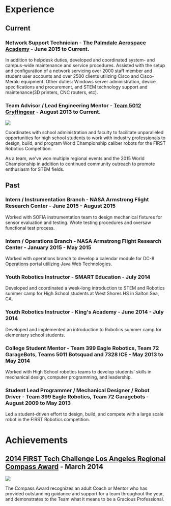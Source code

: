 
# Experience
## Current
### Network Support Technician - [The Palmdale Aerospace Academy](http://www.tpaa.org/) - June 2015 to Current.
In addition to helpdesk duties, developed and coordinated system- and campus-wide maintenance and service procedures. Assisted with the setup and configuration of a network servicing over 2000 staff member and student user accounts and over 2500 clients utilizing Cisco and Cisco-Meraki equipment. Other duties: Windows server administration, device specifications and procurement, and STEM technology support and maintenance(3D printers, CNC routers, etc).

### Team Advisor / Lead Engineering Mentor - [Team 5012 Gryffingear](http://www.gryffingear.com/) - August 2013 to Current.
![ ](https://i.imgur.com/IkCsqsUm.jpg)

Coordinates with school administration and faculty to facilitate unparalleled opportunities for high school students to work with industry professionals to design, build, and program World Championship caliber robots for the FIRST Robotics Competition.

As a team, we've won multiple regional events and the 2015 World Championship in addition to continued community outreach to promote enthusiasm for STEM fields.


## Past

### Intern / Instrumentation Branch - NASA Armstrong Flight Research Center - June 2015 - August 2015
Worked with SOFIA instrumentation team to design mechanical fixtures for sensor evaluation and testing. Wrote testing procedures and oversaw functional test process. 

### Intern / Operations Branch - NASA Armstrong Flight Research Center - January 2015 - May 2015
Worked with operations branch to develop a calendar module for DC-8 Operations portal utilizing Java Web Technologies.

### Youth Robotics Instructor - SMART Education - July 2014
Developed and coordinated a week-long introduction to STEM and Robotics summer camp for High School students at West Shores HS in Salton Sea, CA.

### Youth Robotics Instructor - King's Academy - June 2014 - July 2014
Developed and implemented an introduction to Robotics summer camp for elementary school students.

### College Student Mentor - Team 399 Eagle Robotics, Team 72 GarageBots, Teams 5011 Botsquad and 7328 ICE - May 2013 to May 2014
Worked with High School robotics teams to develop students' skills in mechanical design, computer programming, and leadership. 

### Student Lead Programmer / Mechanical Designer / Robot Driver - Team 399 Eagle Robotics, Team 72 Garagebots - August 2009 to May 2013
Led a student-driven effort to design, build, and compete with a large scale robot in the FIRST Robotics competition.

# Achievements

## [2014 FIRST Tech Challenge Los Angeles Regional Compass Award](http://www.youtube.com/watch?v=ZjUT0_9Y4XU) - March 2014
![ ](http://i.imgur.com/Yqau2bQm.png)

The Compass Award recognizes an adult Coach or Mentor who has provided outstanding guidance and support for a team throughout the year, and demonstrates to the Team what it means to be a Gracious Professional. 

